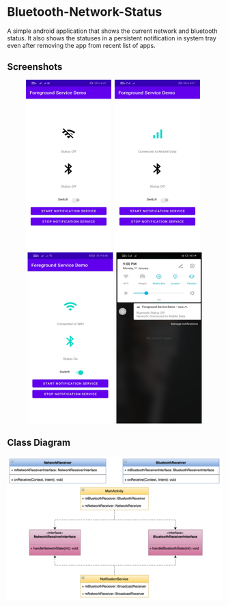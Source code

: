 # Bluetooth-Network-Status
A simple android application that shows the current network and bluetooth status. It also shows the statuses in a persistent notification in system tray even after removing the app from recent list of apps.
## Screenshots
<p align="center">
  <img width="200" height="400" src="PICTURES/1.jpeg">&nbsp;&nbsp;<img src="PICTURES/2.jpeg" width="200" height="400">&nbsp;&nbsp;
  <img src="PICTURES/3.jpeg" width="200" height="400">&nbsp;&nbsp;<img src="PICTURES/last.jpeg" width="200" height="400">
</p>

## Class Diagram
<p align="center">
  <img src="PICTURES/5.png">
</p>
